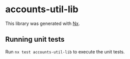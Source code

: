 # accounts-util-lib

This library was generated with [Nx](https://nx.dev).

## Running unit tests

Run `nx test accounts-util-lib` to execute the unit tests.
